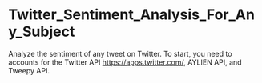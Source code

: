 # Twitter_Sentiment_Analysis_For_Any_Subject

Analyze the sentiment of any tweet on Twitter. To start, you need to accounts for the Twitter API https://apps.twitter.com/, AYLIEN API, and Tweepy API. 
